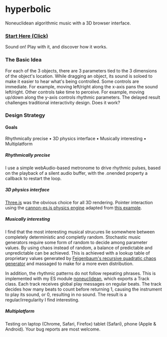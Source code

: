 # hyperbolic
Noneuclidean algorithmic music with a 3D browser interface.

### [Start Here (Click)](https://lessstuck.github.io/hyperbolic/)
Sound on! Play with it, and discover how it works.

### The Basic Idea
For each of the 3 objects, there are 3 parameters tied to the 3 dimensions of the object's location. While dragging an object, its sound is soloed to make it easier to hear what's being controlled. Some controls are immediate. For example, moving left/right along the x-axis  pans the sound left/right. Other controls take time to perceive. For example, moving up/down along the y-axis controls rhythmic parameters. The delayed result challenges traditional interactivity design. Does it work?

### Design Strategy
#### Goals
Rhythmically precise • 3D physics interface • Musically interesting • Multiplatform

##### Rhythmically precise
I use a simple webAudio-based metronome to drive rhythmic pulses, based on the playback of a silent audio buffer, with the .onended property a callback to restart the loop.

##### 3D physics interface
[Three.js](https://threejs.org/) was the obvious choice for all 3D rendering. Pointer interaction using the [cannon-es.js physics engine](https://github.com/pmndrs/cannon-es) adapted from [this example](https://pmndrs.github.io/cannon-es/examples/threejs_mousepick).

##### Musically interesting
I find that the most interesting musical strucures lie somewhere between completely deterministic and completly random. Stochastic music generators require some form of random to decide among parameter values. By using chaos instead of random, a balance of predictable and unpredictable can be achieved. This is achieved with a lookup table of proprietary values generated by [Feigenbaum's recursive quadratic chaos generator](https://sites.google.com/site/poggiolifractalsandchaos/web-diagrams/the-feigenbaum-fractal) and massaged to make for a more even distribution.

In addition, the rhythmic patterns do not follow repeating phrases. This is implemented with my ES module [noneuclidean](https://www.npmjs.com/package/noneuclidean?activeTab=readme), which exports a Track class. Each track receives global play messages on regular beats. The track decides how many beats to count before returning 1, causing the instrument to play its sound, or 0, resulting in no sound. The result is a regular/irregularity I find interesting.

##### Multiplatform
Testing on laptop (Chrome, Safari, Firefox) tablet (Safari), phone (Apple & Android). Your bug reports are most welcome.


